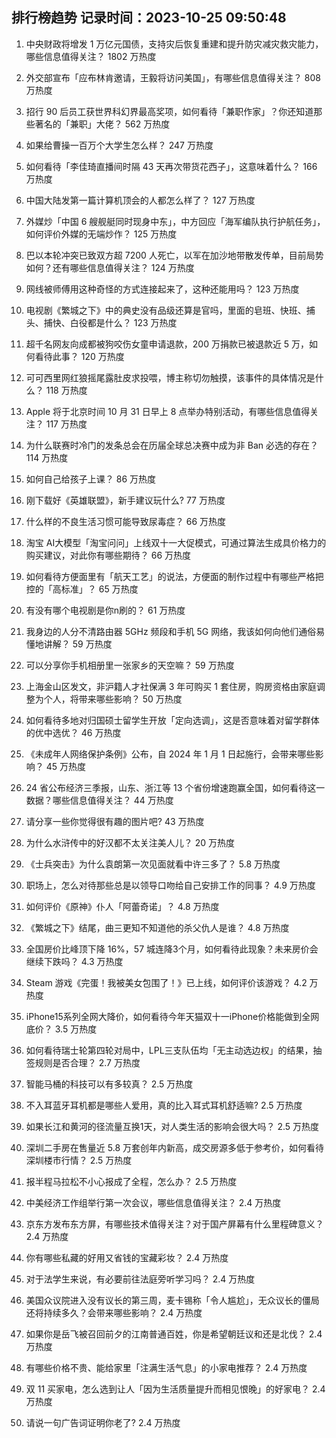 
## 排行榜趋势 记录时间：2023-10-25 09:50:48
  
  1. 中央财政将增发 1 万亿元国债，支持灾后恢复重建和提升防灾减灾救灾能力，哪些信息值得关注？ 1802 万热度
    
  2. 外交部宣布「应布林肯邀请，王毅将访问美国」，有哪些信息值得关注？ 808 万热度
    
  3. 招行 90 后员工获世界科幻界最高奖项，如何看待「兼职作家」？你还知道那些著名的「兼职」大佬？ 562 万热度
    
  4. 如果给曹操一百万个大学生怎么样？ 247 万热度
    
  5. 如何看待「李佳琦直播间时隔 43 天再次带货花西子」，这意味着什么？ 166 万热度
    
  6. 中国大陆发第一篇计算机顶会的人都怎么样了？ 127 万热度
    
  7. 外媒炒「中国 6 艘舰艇同时现身中东」，中方回应「海军编队执行护航任务」，如何评价外媒的无端炒作？ 125 万热度
    
  8. 巴以本轮冲突已致双方超 7200 人死亡，以军在加沙地带散发传单，目前局势如何？还有哪些信息值得关注？ 124 万热度
    
  9. 网线被师傅用这种奇怪的方式连接起来了，这种还能用吗？ 123 万热度
    
  10. 电视剧《繁城之下》中的典史没有品级还算是官吗，里面的皂班、快班、捕头、捕快、白役都是什么？ 123 万热度
    
  11. 超千名网友向成都被狗咬伤女童申请退款，200 万捐款已被退款近 5 万，如何看待此事？ 120 万热度
    
  12. 可可西里网红狼摇尾露肚皮求投喂，博主称切勿触摸，该事件的具体情况是什么？ 118 万热度
    
  13. Apple 将于北京时间 10 月 31 日早上 8 点举办特别活动，有哪些信息值得关注？ 117 万热度
    
  14. 为什么联赛时冷门的发条总会在历届全球总决赛中成为非 Ban 必选的存在？ 114 万热度
    
  15. 如何自己给孩子上课？ 86 万热度
    
  16. 刚下载好《英雄联盟》，新手建议玩什么? 77 万热度
    
  17. 什么样的不良生活习惯可能导致尿毒症？ 66 万热度
    
  18. 淘宝 AI大模型「淘宝问问」上线双十一大促模式，可通过算法生成具价格力的购买建议，对此你有哪些期待？ 66 万热度
    
  19. 如何看待方便面里有「航天工艺」的说法，方便面的制作过程中有哪些严格把控的「高标准」？ 65 万热度
    
  20. 有没有哪个电视剧是你n刷的？ 61 万热度
    
  21. 我身边的人分不清路由器 5GHz 频段和手机 5G 网络，我该如何向他们通俗易懂地讲解？ 59 万热度
    
  22. 可以分享你手机相册里一张家乡的天空嘛？ 59 万热度
    
  23. 上海金山区发文，非沪籍人才社保满 3 年可购买 1 套住房，购房资格由家庭调整为个人，将带来哪些影响？ 50 万热度
    
  24. 如何看待多地对归国硕士留学生开放「定向选调」，这是否意味着对留学群体的优中选优？ 46 万热度
    
  25. 《未成年人网络保护条例》公布，自 2024 年 1 月 1 日起施行，会带来哪些影响？ 45 万热度
    
  26. 24 省公布经济三季报，山东、浙江等 13 个省份增速跑赢全国，如何看待这一数据？哪些信息值得关注？ 44 万热度
    
  27. 请分享一些你觉得很有趣的图片吧? 43 万热度
    
  28. 为什么水浒传中的好汉都不太关注美人儿？ 20 万热度
    
  29. 《士兵突击》为什么袁朗第一次见面就看中许三多了？ 5.8 万热度
    
  30. 职场上，怎么对待那些总是以领导口吻给自己安排工作的同事？ 4.9 万热度
    
  31. 如何评价《原神》仆人「阿蕾奇诺」？ 4.8 万热度
    
  32. 《繁城之下》结尾，曲三更知不知道他的杀父仇人是谁？ 4.8 万热度
    
  33. 全国房价比峰顶下降 16%，57 城连降3个月，如何看待此现象？未来房价会继续下跌吗？ 4.3 万热度
    
  34. Steam 游戏《完蛋！我被美女包围了！》已上线，如何评价该游戏？ 4.2 万热度
    
  35. iPhone15系列全网大降价，如何看待今年天猫双十一iPhone价格能做到全网底价？ 3.5 万热度
    
  36. 如何看待瑞士轮第四轮对局中，LPL三支队伍均「无主动选边权」的结果，抽签规则是否合理？ 2.7 万热度
    
  37. 智能马桶的科技可以有多较真？ 2.5 万热度
    
  38. 不入耳蓝牙耳机都是哪些人爱用，真的比入耳式耳机舒适嘛? 2.5 万热度
    
  39. 如果长江和黄河的径流量互换1天，对人类生活的影响会很大吗？ 2.5 万热度
    
  40. 深圳二手房在售量近 5.8 万套创年内新高，成交房源多低于参考价，如何看待深圳楼市行情？ 2.5 万热度
    
  41. 报半程马拉松不小心报成了全程，怎么办？ 2.5 万热度
    
  42. 中美经济工作组举行第一次会议，哪些信息值得关注？ 2.4 万热度
    
  43. 京东方发布东方屏，有哪些技术值得关注？对于国产屏幕有什么里程碑意义？ 2.4 万热度
    
  44. 你有哪些私藏的好用又省钱的宝藏彩妆？ 2.4 万热度
    
  45. 对于法学生来说，有必要前往法庭旁听学习吗？ 2.4 万热度
    
  46. 美国众议院进入没有议长的第三周，麦卡锡称「令人尴尬」，无众议长的僵局还将持续多久？会带来哪些影响？ 2.4 万热度
    
  47. 如果你是岳飞被召回前夕的江南普通百姓，你是希望朝廷议和还是北伐？ 2.4 万热度
    
  48. 有哪些价格不贵、能给家里「注满生活气息」的小家电推荐？ 2.4 万热度
    
  49. 双 11 买家电，怎么选到让人「因为生活质量提升而相见恨晚」的好家电？ 2.4 万热度
    
  50. 请说一句广告词证明你老了? 2.4 万热度
    
